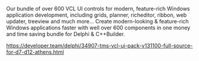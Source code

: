 Our bundle of over 600 VCL UI controls for modern, feature-rich Windows application development, including grids, planner, richeditor, ribbon, web updater, treeview and much more... Create modern-looking & feature-rich Windows applications faster with well over 600 components in one money and time saving bundle for Delphi & C++Builder.


https://developer.team/delphi/34907-tms-vcl-ui-pack-v131100-full-source-for-d7-d12-athens.html
